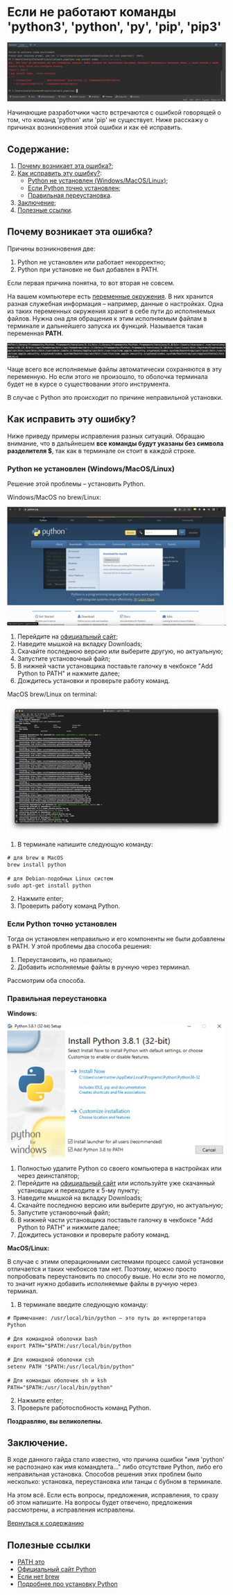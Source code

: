 # Если не работают команды 'python3', 'python', 'py', 'pip', 'pip3'

![example error](img/error_2.png)

Начинающие разработчики часто встречаются с ошибкой говорящей о том, что команд 'python' или 'pip' не существует. Ниже расскажу о причинах возникновения этой ошибки и как её исправить.

## Содержание:

1. [Почему возникает эта ошибка?](https://github.com/kianurivzzz/commandpythonnotfound#%D0%BF%D0%BE%D1%87%D0%B5%D0%BC%D1%83-%D0%B2%D0%BE%D0%B7%D0%BD%D0%B8%D0%BA%D0%B0%D0%B5%D1%82-%D1%8D%D1%82%D0%B0-%D0%BE%D1%88%D0%B8%D0%B1%D0%BA%D0%B0);
2. [Как исправить эту ошибку?](https://github.com/kianurivzzz/commandpythonnotfound#%D0%BA%D0%B0%D0%BA-%D0%B8%D1%81%D0%BF%D1%80%D0%B0%D0%B2%D0%B8%D1%82%D1%8C-%D1%8D%D1%82%D1%83-%D0%BE%D1%88%D0%B8%D0%B1%D0%BA%D1%83):
    * [Python не установлен (Windows/MacOS/Linux)](https://github.com/kianurivzzz/commandpythonnotfound#python-%D0%BD%D0%B5-%D1%83%D1%81%D1%82%D0%B0%D0%BD%D0%BE%D0%B2%D0%BB%D0%B5%D0%BD-windowsmacoslinux);
    * [Если Python точно установлен](https://github.com/kianurivzzz/commandpythonnotfound#%D0%B5%D1%81%D0%BB%D0%B8-python-%D1%82%D0%BE%D1%87%D0%BD%D0%BE-%D1%83%D1%81%D1%82%D0%B0%D0%BD%D0%BE%D0%B2%D0%BB%D0%B5%D0%BD);
    * [Правильная переустановка](https://github.com/kianurivzzz/commandpythonnotfound#%D0%BF%D1%80%D0%B0%D0%B2%D0%B8%D0%BB%D1%8C%D0%BD%D0%B0%D1%8F-%D0%BF%D0%B5%D1%80%D0%B5%D1%83%D1%81%D1%82%D0%B0%D0%BD%D0%BE%D0%B2%D0%BA%D0%B0).
3. [Заключение](https://github.com/kianurivzzz/commandpythonnotfound#%D0%B7%D0%B0%D0%BA%D0%BB%D1%8E%D1%87%D0%B5%D0%BD%D0%B8%D0%B5);
4. [Полезные ссылки](https://github.com/kianurivzzz/commandpythonnotfound#%D0%BF%D0%BE%D0%BB%D0%B5%D0%B7%D0%BD%D1%8B%D0%B5-%D1%81%D1%81%D1%8B%D0%BB%D0%BA%D0%B8).

## Почему возникает эта ошибка?

Причины возникновения две:

1. Python не установлен или работает некорректно;
2. Python при установке не был добавлен в PATH.

Если первая причина понятна, то вот вторая не совсем.

На вашем компьютере есть [переменные окружения](https://ru.wikipedia.org/wiki/%D0%9F%D0%B5%D1%80%D0%B5%D0%BC%D0%B5%D0%BD%D0%BD%D0%B0%D1%8F_%D1%81%D1%80%D0%B5%D0%B4%D1%8B). В них хранится разная служебная информация – например, данные о настройках. Одна из таких переменных окружения хранит в себе пути до исполняемых файлов. Нужна она для обращения к этим исполняемым файлам в терминале и дальнейшего запуска их функций. Называется такая переменная **PATH**.

![PATH](/img/path.png)

Чаще всего все исполняемые файлы автоматически сохраняются в эту переменную. Но если этого не произошло, то оболочка терминала будет не в курсе о существовании этого инструмента.

В случае с Python это происходит по причине неправильной установки.

## Как исправить эту ошибку?

Ниже приведу примеры исправления разных ситуаций. Обращаю внимание, что в дальйнешем **все команды будут указаны без символа разделителя $**, так как в терминале он стоит в каждой строке.

### Python не установлен (Windows/MacOS/Linux)

Решение этой проблемы – установить Python.


Windows/MacOS no brew/Linux:


![Python Site](/img/python_site.png)

1. Перейдите на [официальный сайт](https://www.python.org/);
2. Наведите мышкой на вкладку Downloads;
3. Скачайте последнюю версию или выберите другую, но актуальную;
4. Запустите установочный файл;
5. В нижней части установщика поставьте галочку в чекбоксе "Add Python to PATH" и нажмите далее;
6. Дождитесь установки и проверьте работу команд.

MacOS brew/Linux on terminal:

![Terminal](/img/install_py_on_brew.png)

1. В терминале напишите следующую команду:
```
# для brew в MacOS
brew install python

# для Debian-подобных Linux систем
sudo apt-get install python
```
2. Нажмите enter;
3. Проверить работу команд Python.

### Если Python точно установлен

Тогда он установлен неправильно и его компоненты не были добавлены в PATH. У этой проблемы два способа решения:

1. Переустановить, но правильно;
2. Добавить исполняемые файлы в ручную через терминал.

Рассмотрим оба способа.

### Правильная переустановка

**Windows:**

![Python installer](/img/python_installer.png)

1. Полностью удалите Python со своего компьютера в настройках или через деинсталятор;
2. Перейдите на [официальный сайт](https://www.python.org/) или используйте уже скачанный установщик и переходите к 5-му пункту;
3. Наведите мышкой на вкладку Downloads;
4. Скачайте последнюю версию или выберите другую, но актуальную;
5. Запустите установочный файл;
6. В нижней части установщика поставьте галочку в чекбоксе "Add Python to PATH" и нижмите далее;
7. Дождитесь установки и проверьте работу команд.

**MacOS/Linux:**

В случае с этими операционными системами процесс самой установки отличается и таких чекбоксов там нет. Поэтому, можно просто попробовать переустановить по способу выше. Но если это не помогло, то значит нужно добавить исполняемые файлы в ручную через терминал.

1. В терминале введите следующую команду:
```
# Примечание: /usr/local/bin/python – это путь до интерпретатора Python

# Для командной оболочки bash
export PATH="$PATH:/usr/local/bin/python

# Для командной оболочки csh
setenv PATH "$PATH:/usr/local/bin/python"

# Для командых оболочек sh и ksh
PATH="$PATH:/usr/local/bin/python"
```
2. Нажмите enter;
3. Проверьте работоспобность команд Python.


**Поздравляю, вы великолепны.**

## Заключение.

В ходе данного гайда стало известно, что причина ошибки "имя 'python' не распознано как имя командлета..." либо отсутствие Python, либо его неправильная установка. Способов решения этих проблем было несколько: установка, переустановка или танцы с бубном в терминале.

На этом всё. Если есть вопросы, предложения, исправления, то сразу об этом напишите. На вопросы будет отвечено, предложения рассмотрены, а исправления исправлены.

[Вернуться к содержанию](https://github.com/kianurivzzz/commandpythonnotfound#%D1%81%D0%BE%D0%B4%D0%B5%D1%80%D0%B6%D0%B0%D0%BD%D0%B8%D0%B5)

## Полезные ссылки

* [PATH это](https://ru.wikipedia.org/wiki/%D0%9F%D0%B5%D1%80%D0%B5%D0%BC%D0%B5%D0%BD%D0%BD%D0%B0%D1%8F_%D1%81%D1%80%D0%B5%D0%B4%D1%8B)
* [Официальный сайт Python](https://www.python.org/)
* [Если нет brew](https://brew.sh/index_ru)
* [Подробнее про установку Python](https://proglang.su/python/environment)
